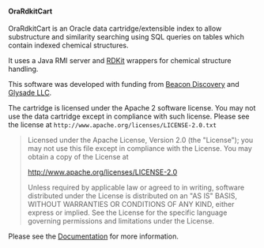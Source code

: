 

#### OraRdkitCart

OraRdkitCart is an Oracle data cartridge/extensible index to allow
substructure and similarity searching using SQL queries on tables
which contain indexed chemical structures.

It uses a Java RMI server and [RDKit](https://www.rdkit.org>) wrappers for chemical structure
handling.

This software was developed with funding from [Beacon Discovery](https://www.beacondiscovery.com) 
and [Glysade LLC](https://www.glysade.com).

The cartridge is licensed under the Apache 2 software license. You may not use the data cartridge
except in compliance with such license.
Please see the license at `http://www.apache.org/licenses/LICENSE-2.0.txt`

> Licensed under the Apache License, Version 2.0 (the "License");
> you may not use this file except in compliance with the License.
> You may obtain a copy of the License at
> 
>    http://www.apache.org/licenses/LICENSE-2.0
> 
> Unless required by applicable law or agreed to in writing, software
> distributed under the License is distributed on an "AS IS" BASIS,
> WITHOUT WARRANTIES OR CONDITIONS OF ANY KIND, either express or implied.
> See the License for the specific language governing permissions and
> limitations under the License.

Please see the [Documentation](https://jones-gareth.github.io/OraRdKitCart/index.html) for more
information.
